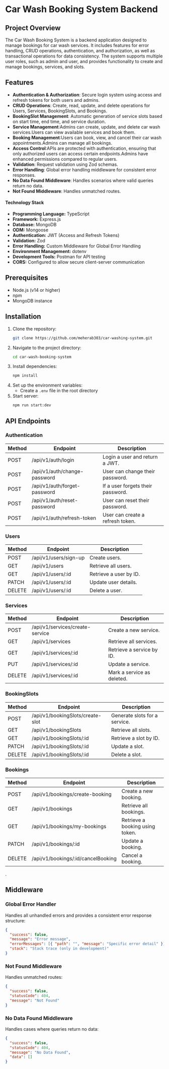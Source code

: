 # Car Wash Booking System Backend

## Project Overview
The Car Wash Booking System is a backend application designed to manage bookings for car wash services. It includes features for error handling, CRUD operations, authentication, and authorization, as well as transactional operations for data consistency. The system supports multiple user roles, such as admin and user, and provides functionality to create and manage bookings, services, and slots.

## Features
- **Authentication & Authorization**: Secure login system using access and refresh tokens for both users and admins.
- **CRUD Operations**: Create, read, update, and delete operations for Users, Services, BookingSlots, and Bookings.
- **BookingSlot Management**: Automatic generation of service slots based on start time, end time, and service duration.
- **Service Management**:Admins can create, update, and delete car wash services.Users can view available services and book them.
- **Booking Management**:Users can book, view, and cancel their car wash appointments.Admins can manage all bookings.
- **Access Control**:APIs are protected with authentication, ensuring that only authorized users can access certain endpoints.Admins have enhanced permissions compared to regular users.
- **Validation**: Request validation using Zod schemas.
- **Error Handling**: Global error handling middleware for consistent error responses.
- **No Data Found Middleware**: Handles scenarios where valid queries return no data.
- **Not Found Middleware**: Handles unmatched routes.
#### Technology Stack
- **Programming Language:** TypeScript
- **Framework:** Express.js
- **Database:** MongoDB
- **ODM:** Mongoose
- **Authentication:** JWT (Access and Refresh Tokens)
- **Validation:** Zod
- **Error Handling:** Custom Middleware for Global Error Handling
- **Environment Management:** dotenv
- **Development Tools:** Postman for API testing
- **CORS:** Configured to allow secure client-server communication


## Prerequisites
- Node.js (v14 or higher)
- npm 
- MongoDB instance

## Installation
1. Clone the repository:
   ```bash
   git clone https://github.com/meherab303/car-washing-system.git
   ```
2. Navigate to the project directory:
   ```bash
   cd car-wash-booking-system
   ```
3. Install dependencies:
   ```bash
   npm install
   ```
4. Set up the environment variables:
   - Create a `.env` file in the root directory
5. Start server:
   ```bash
   npm run start:dev   

## API Endpoints

### Authentication
| Method | Endpoint                              | Description                                |
|--------|---------------------------------------|--------------------------------------------|
| POST   | /api/v1/auth/login                   | Login a user and return a JWT.             |
| POST   | /api/v1/auth/change-password         | User can change their password.            |
| POST   | /api/v1/auth/forget-password         | If a user forgets their password.          |
| POST   | /api/v1/auth/reset-password          | User can reset their password.             |
| POST   | /api/v1/auth/refresh-token           | User can create a refresh token.           |

### Users
| Method | Endpoint                              | Description                                |
|--------|---------------------------------------|--------------------------------------------|
| POST   | /api/v1/users/sign-up                | Create users.                              |
| GET    | /api/v1/users                        | Retrieve all users.                        |
| GET    | /api/v1/users/:id                    | Retrieve a user by ID.                     |
| PATCH  | /api/v1/users/:id                    | Update user details.                       |
| DELETE | /api/v1/users/:id                    | Delete a user.                             |

### Services
| Method | Endpoint                              | Description                                |
|--------|---------------------------------------|--------------------------------------------|
| POST   | /api/v1/services/create-service      | Create a new service.                      |
| GET    | /api/v1/services                     | Retrieve all services.                     |
| GET    | /api/v1/services/:id                 | Retrieve a service by ID.                  |
| PUT    | /api/v1/services/:id                 | Update a service.                          |
| DELETE | /api/v1/services/:id                 | Mark a service as deleted.                 |

### BookingSlots
| Method | Endpoint                              | Description                                |
|--------|---------------------------------------|--------------------------------------------|
| POST   | /api/v1/bookingSlots/create-slot     | Generate slots for a service.              |
| GET    | /api/v1/bookingSlots                 | Retrieve all slots.                        |
| GET    | /api/v1/bookingSlots/:id             | Retrieve a slot by ID.                     |
| PATCH  | /api/v1/bookingSlots/:id             | Update a slot.                             |
| DELETE | /api/v1/bookingSlots/:id             | Delete a slot.                             |

### Bookings
| Method | Endpoint                              | Description                                |
|--------|---------------------------------------|--------------------------------------------|
| POST   | /api/v1/bookings/create-booking      | Create a new booking.                      |
| GET    | /api/v1/bookings                     | Retrieve all bookings.                     |
| GET    | /api/v1/bookings/my-bookings         | Retrieve a booking using token.            |
| PATCH  | /api/v1/bookings/:id                 | Update a booking.                          |
| DELETE | /api/v1/bookings/:id/cancelBooking   | Cancel a booking.                          |
.

## Middleware
### Global Error Handler
Handles all unhandled errors and provides a consistent error response structure:
```json
{
  "success": false,
  "message": "Error message",
  "errorMessages": [{ "path": "", "message": "Specific error detail" }],
  "stack": "Stack trace (only in development)"
}
```

### Not Found Middleware
Handles unmatched routes:
```json
{
  "success": false,
  "statusCode": 404,
  "message": "Not Found"
}
```

### No Data Found Middleware
Handles cases where queries return no data:
```json
{
  "success": false,
  "statusCode": 404,
  "message": "No Data Found",
  "data": []
}
```




